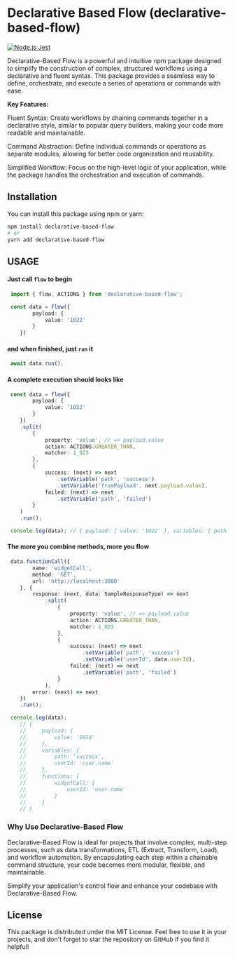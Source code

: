 # Declarative Based Flow (declarative-based-flow)

[![Node.js Jest](https://github.com/iagocalazans/declarative-based-flow/actions/workflows/node.js.yml/badge.svg?branch=master)](https://github.com/iagocalazans/declarative-based-flow/actions/workflows/node.js.yml)

Declarative-Based Flow is a powerful and intuitive npm package designed to simplify the construction of complex, structured workflows using a declarative and fluent syntax. This package provides a seamless way to define, orchestrate, and execute a series of operations or commands with ease.

__Key Features:__

Fluent Syntax: Create workflows by chaining commands together in a declarative style, similar to popular query builders, making your code more readable and maintainable.

Command Abstraction: Define individual commands or operations as separate modules, allowing for better code organization and reusability.

<!-- Customizable Commands: Easily extend the package to include custom command classes that suit your specific needs, whether it's data transformation, external integrations, or business logic. -->

Simplified Workflow: Focus on the high-level logic of your application, while the package handles the orchestration and execution of commands.

<!-- Error Handling: Built-in error handling and exception management to ensure that your workflows run smoothly. -->

## Installation

You can install this package using npm or yarn:

```bash
npm install declarative-based-flow
# or
yarn add declarative-based-flow
```

## USAGE

#### Just call `flow` to begin

```ts
 import { flow, ACTIONS } from 'declarative-based-flow';

 const data = flow({ 
        payload: { 
            value: '1022' 
        } 
    })
```

#### and when finished, just `run` it

```ts
 await data.run();
```

#### A complete execution should looks like

```ts
 const data = flow({ 
        payload: { 
            value: '1022' 
        } 
    })
    .split(
        { 
            property: 'value', // => payload.value
            action: ACTIONS.GREATER_THAN, 
            matcher: 1_023 
        }, 
        {
            success: (next) => next
                .setVariable('path', 'success')
                .setVariable('fromPayload', next.payload.value), 
            failed: (next) => next
                .setVariable('path', 'failed')
        }
    )
    .run();

 console.log(data); // { payload: { value: '1022' }, variables: { path: 'failed', fromPayload: '1022' } }
```

#### The more you combine methods, more you flow

```ts
 data.functionCall({
        name: 'widgetCall', 
        method: 'GET', 
        url: 'http://localhost:3000'
    }, {
        response: (next, data: SampleResponseType) => next
            .split(
                { 
                    property: 'value', // => payload.value
                    action: ACTIONS.GREATER_THAN, 
                    matcher: 1_023 
                }, 
                {
                    success: (next) => next
                        .setVariable('path', 'success')
                        .setVariable('userId', data.userId), 
                    failed: (next) => next
                        .setVariable('path', 'failed')
                }
            ), 
        error: (next) => next 
    })
    .run();

 console.log(data); 
    // { 
    //     payload: { 
    //         value: '1024' 
    //     }, 
    //     variables: { 
    //         path: 'success', 
    //         userId: 'user.name' 
    //     }, 
    //     functions: { 
    //         widgetCall: { 
    //             userId: 'user.name' 
    //         } 
    //     } 
    // }
```

### Why Use Declarative-Based Flow

Declarative-Based Flow is ideal for projects that involve complex, multi-step processes, such as data transformations, ETL (Extract, Transform, Load), and workflow automation. By encapsulating each step within a chainable command structure, your code becomes more modular, flexible, and maintainable.

Simplify your application's control flow and enhance your codebase with Declarative-Based Flow.

## License

This package is distributed under the MIT License. Feel free to use it in your projects, and don't forget to star the repository on GitHub if you find it helpful!
